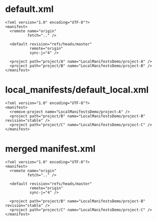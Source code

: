 default.xml
===============

    <?xml version="1.0" encoding="UTF-8"?>
    <manifest>
      <remote name="origin"
              fetch=".." />

      <default revision="refs/heads/master"
               remote="origin"
               sync-j="4" />

      <project path="project/A" name="LocalManifestsDemo/project-A" />
      <project path="project/B" name="LocalManifestsDemo/project-B" />
    </manifest>

local_manifests/default_local.xml
===============

    <?xml version="1.0" encoding="UTF-8"?>
    <manifest>
      <remove-project name="LocalManifestsDemo/project-A" />
      <project path="project/B" name="LocalManifestsDemo/project-B" revision="stable" />
      <project path="project/C" name="LocalManifestsDemo/project-C" />
    </manifest>

merged manifest.xml
===============

    <?xml version="1.0" encoding="UTF-8"?>
    <manifest>
      <remote name="origin"
              fetch=".." />

      <default revision="refs/heads/master"
               remote="origin"
               sync-j="4" />

      <project path="project/B" name="LocalManifestsDemo/project-B" revision="stable" />
      <project path="project/C" name="LocalManifestsDemo/project-C" />
    </manifest>

